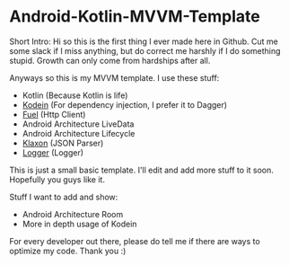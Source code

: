 # Android-Kotlin-MVVM-Template

Short Intro:
Hi so this is the first thing I ever made here in Github. Cut me some slack if I miss anything, but do correct me harshly if I do something stupid. Growth can only come from hardships after all.

Anyways so this is my MVVM template. I use these stuff:
* Kotlin (Because Kotlin is life)
* [Kodein](https://github.com/SalomonBrys/Kodein) (For dependency injection, I prefer it to Dagger)
* [Fuel](https://github.com/kittinunf/Fuel) (Http Client)
* Android Architecture LiveData
* Android Architecture Lifecycle
* [Klaxon](https://github.com/cbeust/klaxon) (JSON Parser)
* [Logger](https://github.com/orhanobut/logger) (Logger)

This is just a small basic template. I'll edit and add more stuff to it soon. Hopefully you guys like it.

Stuff I want to add and show:
* Android Architecture Room
* More in depth usage of Kodein

For every developer out there, please do tell me if there are ways to optimize my code. Thank you :)